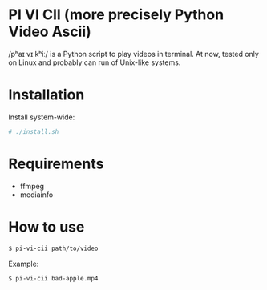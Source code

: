 # PI VI CII (more precisely Python Video Ascii)
/pʰaɪ vɪ kʰiː/ is a Python script to play videos in terminal.
At now, tested only on Linux and probably can run of Unix-like systems.

# Installation
Install system-wide:
```bash
# ./install.sh
```

# Requirements
* ffmpeg
* mediainfo

# How to use
```bash
$ pi-vi-cii path/to/video
```

Example:
```bash
$ pi-vi-cii bad-apple.mp4
```
